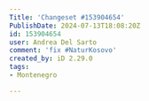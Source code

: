 ```yaml
---
Title: 'Changeset #153904654'
PublishDate: 2024-07-13T18:08:20Z
id: 153904654
user: Andrea Del Sarto
comment: 'fix #NaturKosovo'
created_by: iD 2.29.0
tags:
- Montenegro

---
```

